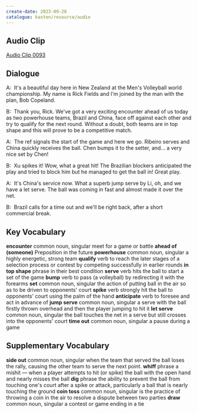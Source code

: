 ```yaml
---
create-date: 2023-09-28
catalogue: kasten/resource/audio
---
```


## Audio Clip
[Audio Clip 0093](https://archive.org/download/englishpod_all/englishpod_0093dg.mp3)

## Dialogue
A:  It's a beautiful day here in New Zealand at the Men's Volleyball world championship.   My name is Rick Fields and I'm joined by the man with the plan,   Bob Copeland.

B:  Thank you, Rick. We've got a very exciting encounter ahead of us today as two powerhouse teams, Brazil and China, face off against each other and try to qualify for the next round. Without a doubt, both teams are in top shape and this will prove to be a competitive match.

A:  The ref signals the start of the game and here we go. Ribeiro serves and China quickly receives the ball.  Chen bumps it to the setter, and... a very nice set by Chen!

B:  Xu   spikes it! Wow, what a great hit! The Brazilian blockers anticipated the play and tried to block him but   he managed to get the ball in! Great play.

A:  It's China's service now. What a superb jump serve   by Li, oh, and we have a let serve. The ball was coming in fast and almost made it over the net.

B:  Brazil calls for a time out and we'll be right back, after a short commercial break.

## Key Vocabulary
**encounter**            common noun, singular   meet for a game or battle
**ahead of (someone)**   Preposition             in the future
**powerhouse**           common noun, singular   a highly energetic, strong team
**qualify**              verb                    to reach the later stages of a selection process or contest by competing successfully in earlier rounds
**in top shape**         phrase                  in their best condition
**serve**                verb                    hits the ball to start a set of the game
**bump**                 verb                    to pass (a volleyball) by redirecting it with the forearms
**set**                  common noun, singular   the action of putting ball in the air so as to be driven to opponents' court
**spike**                verb                    strongly hit the ball to opponents' court using the palm of the hand
**anticipate**           verb                    to foresee and act in advance of
**jump serve**           common noun, singular   a serve with the ball firstly thrown overhead and then the player jumping to hit it
**let serve**            common noun, singular   the ball touches the net in a serve but still crosses into the opponents' court
**time out**             common noun, singular   a pause during a game

## Supplementary Vocabulary
**side out**    common noun, singular   when the team that served the ball loses the rally, causing the other team to serve the next point.
**whiff**       phrase                  a mishit — when a player attempts to hit (or spike) the ball with the open hand and nearly misses the ball
**dig**         phrase                  the ability to prevent the ball from touching one's court after a spike or attack, particularly a ball that is nearly touching the ground
**coin toss**   common noun, singular   is the practice of throwing a coin in the air to resolve a dispute between two parties
**draw**        common noun, singular   a contest or game ending in a tie
